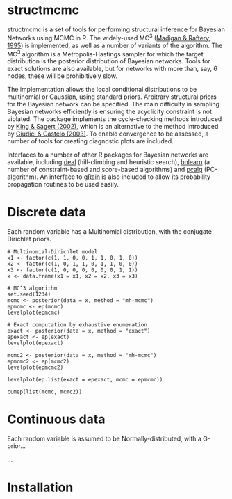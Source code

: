 # structmcmc

structmcmc is a set of tools for performing structural inference for Bayesian Networks using MCMC in R.
The widely-used MC<sup>3</sup> ([Madigan & Raftery, 1995][Madigan:1995p10499]) is implemented, as well as a number of variants of the algorithm.
The MC<sup>3</sup> algorithm is a Metropolis-Hastings sampler for which the target distribution is the posterior distribution of Bayesian networks.
Tools for exact solutions are also available, but for networks with more than, say, 6 nodes, these will be prohibitively slow.

The implementation allows the local conditional distributions to be multinomial or Gaussian, using standard priors.
Arbitrary structural priors for the Bayesian network can be specified.
The main difficulty in sampling Bayesian networks efficiently is ensuring the acyclicity constraint is not violated.
The package implements the cycle-checking methods introduced by [King & Sagert (2002)][King:2002gt], which is an alternative to the method introduced by [Giudici & Castelo (2003)][Giudici:2003cn].
To enable convergence to be assessed, a number of tools for creating diagnostic plots are included.

Interfaces to a number of other R packages for Bayesian networks are available, including [deal][cran:deal] (hill-climbing and heuristic search), [bnlearn][cran:bnlearn] (a number of constraint-based and score-based algorithms) and [pcalg][cran:pcalg] (PC-algorithm).
An interface to [gRain][cran:gRain] is also included to allow its probability propagation routines to be used easily.

# Discrete data
Each random variable has a Multinomial distribution, with the conjugate Dirichlet priors.

    # Multinomial-Dirichlet model
    x1 <- factor(c(1, 1, 0, 0, 1, 1, 0, 1, 0))
    x2 <- factor(c(1, 0, 1, 1, 0, 1, 1, 0, 0))
    x3 <- factor(c(1, 0, 0, 0, 0, 0, 0, 1, 1))
    x <- data.frame(x1 = x1, x2 = x2, x3 = x3)

    # MC^3 algorithm
    set.seed(1234)
    mcmc <- posterior(data = x, method = "mh-mcmc")
    epmcmc <- ep(mcmc)
    levelplot(epmcmc)
    
    # Exact computation by exhaustive enumeration
    exact <- posterior(data = x, method = "exact")
    epexact <- ep(exact)
    levelplot(epexact)
    
    mcmc2 <- posterior(data = x, method = "mh-mcmc")
    epmcmc2 <- ep(mcmc2)
    levelplot(epmcmc2)
    
    levelplot(ep.list(exact = epexact, mcmc = epmcmc))
    
    cumep(list(mcmc, mcmc2))

# Continuous data
Each random variable is assumed to be Normally-distributed, with a G-prior...

...

# Installation

# 

[Madigan:1995p10499]: http://www.jstor.org/stable/1403615  "Madigan, D., & York, J. C. (1995). Bayesian Graphical Models for Discrete Data. International Statistical Review / Revue Internationale de Statistique, 63(2), 215-232."
[King:2002gt]: http://dx.doi.org/10.1006/jcss.2002.1883 "King, V., & Sagert, G. (2002). A Fully Dynamic Algorithm for Maintaining the Transitive Closure. Journal of Computer and System Sciences, 65(1), 150-167."
[Giudici:2003cn]: http://dx.doi.org/10.1023/A:1020202028934 "Giudici, P., & Castelo, R. (2003). Improving Markov Chain Monte Carlo Model Search for Data Mining. Machine Learning, 50, 127-158."
[cran:deal]: http://cran.r-project.org/web/packages/deal/ "deal: Learning Bayesian Networks with Mixed Variables"
[cran:bnlearn]: http://cran.r-project.org/web/packages/bnlearn/ "bnlearn: Bayesian network structure learning, parameter learning and inference"
[cran:pcalg]: http://cran.r-project.org/web/packages/pcalg/ "pcalg: Estimation of CPDAG/PAG and causal inference using the IDA algorithm"
[cran:gRain]: http://cran.r-project.org/web/packages/gRain "gRain: Graphical Independence Networks"